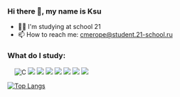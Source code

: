 ### Hi there 👋, my name is Ksu

- 👩‍🎓 I'm studying at school 21
- 📫 How to reach me: cmerope@student.21-school.ru

### What do I study:

&nbsp;&nbsp;&nbsp;&nbsp;<img src="https://img.icons8.com/color/48/000000/c-programming.png" alt="C"/> <img src="https://img.icons8.com/color/48/000000/c-plus-plus-logo.png"/>  <img src="https://img.icons8.com/color/48/000000/java.png"/> <img src="https://img.icons8.com/color/48/000000/docker.png"/> <img
src="https://img.icons8.com/color/48/000000/kubernetes.png"/> <img src="https://img.icons8.com/plasticine/48/000000/bash.png"/> <img src="https://img.icons8.com/color/48/000000/git.png"/> <img src="https://img.icons8.com/color/python">

[![Top Langs](https://github-readme-stats.vercel.app/api/top-langs/?username=Cmerope&langs_count=10&layout=compact)](https://github.com/anuraghazra/github-readme-stats)
